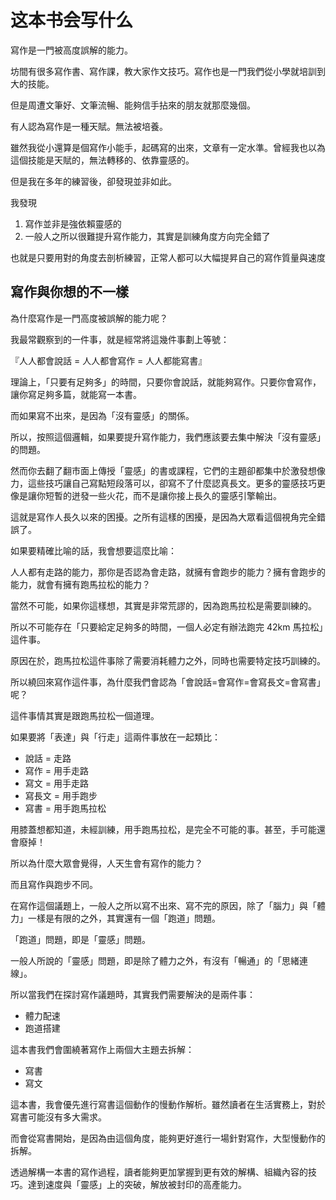 # 这本书会写什么

寫作是一門被高度誤解的能力。

坊間有很多寫作書、寫作課，教大家作文技巧。寫作也是一門我們從小學就培訓到大的技能。

但是周遭文筆好、文筆流暢、能夠信手拈來的朋友就那麼幾個。

有人認為寫作是一種天賦。無法被培養。

雖然我從小還算是個寫作小能手，起碼寫的出來，文章有一定水準。曾經我也以為這個技能是天賦的，無法轉移的、依靠靈感的。

但是我在多年的練習後，卻發現並非如此。

我發現

1. 寫作並非是強依賴靈感的
2. 一般人之所以很難提升寫作能力，其實是訓練角度方向完全錯了

也就是只要用對的角度去剖析練習，正常人都可以大幅提昇自己的寫作質量與速度

## 寫作與你想的不一樣

為什麼寫作是一門高度被誤解的能力呢？

我最常觀察到的一件事，就是經常將這幾件事劃上等號：

『人人都會說話 = 人人都會寫作 = 人人都能寫書』

理論上，「只要有足夠多」的時間，只要你會說話，就能夠寫作。只要你會寫作，讓你寫足夠多篇，就能寫一本書。

而如果寫不出來，是因為「沒有靈感」的關係。

所以，按照這個邏輯，如果要提升寫作能力，我們應該要去集中解決「沒有靈感」的問題。

然而你去翻了翻市面上傳授「靈感」的書或課程，它們的主題卻都集中於激發想像力，這些技巧讓自己寫點短段落可以，卻寫不了什麼認真長文。更多的靈感技巧更像是讓你短暫的迸發一些火花，而不是讓你接上長久的靈感引擎輸出。

這就是寫作人長久以來的困擾。之所有這樣的困擾，是因為大眾看這個視角完全錯誤了。

如果要精確比喻的話，我會想要這麼比喻：

人人都有走路的能力，那你是否認為會走路，就擁有會跑步的能力？擁有會跑步的能力，就會有擁有跑馬拉松的能力？

當然不可能，如果你這樣想，其實是非常荒謬的，因為跑馬拉松是需要訓練的。

所以不可能存在「只要給定足夠多的時間，一個人必定有辦法跑完 42km 馬拉松」這件事。

原因在於，跑馬拉松這件事除了需要消耗體力之外，同時也需要特定技巧訓練的。

所以繞回來寫作這件事，為什麼我們會認為「會說話=會寫作=會寫長文=會寫書」呢？

這件事情其實是跟跑馬拉松一個道理。

如果要將「表達」與「行走」這兩件事放在一起類比：

* 說話 = 走路
* 寫作 = 用手走路
* 寫文 = 用手走路
* 寫長文 = 用手跑步
* 寫書 = 用手跑馬拉松

用膝蓋想都知道，未經訓練，用手跑馬拉松，是完全不可能的事。甚至，手可能還會廢掉！

所以為什麼大眾會覺得，人天生會有寫作的能力？

而且寫作與跑步不同。

在寫作這個議題上，一般人之所以寫不出來、寫不完的原因，除了「腦力」與「體力」一樣是有限的之外，其實還有一個「跑道」問題。

「跑道」問題，即是「靈感」問題。

一般人所說的「靈感」問題，即是除了體力之外，有沒有「暢通」的「思緒連線」。

所以當我們在探討寫作議題時，其實我們需要解決的是兩件事：

* 體力配速
* 跑道搭建

這本書我們會圍繞著寫作上兩個大主題去拆解：

* 寫書
* 寫文

這本書，我會優先進行寫書這個動作的慢動作解析。雖然讀者在生活實務上，對於寫書可能沒有多大需求。

而會從寫書開始，是因為由這個角度，能夠更好進行一場針對寫作，大型慢動作的拆解。

透過解構一本書的寫作過程，讀者能夠更加掌握到更有效的解構、組織內容的技巧。達到速度與「靈感」上的突破，解放被封印的高產能力。
